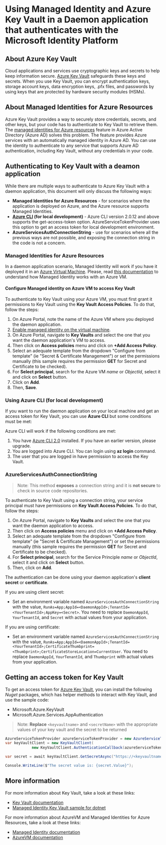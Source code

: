 # Using Managed Identity and Azure Key Vault in a Daemon application that authenticates with the Microsoft Identity Platform

## About Azure Key Vault

Cloud applications and services use cryptographic keys and secrets to help keep information secure. [Azure Key Vault](https://azure.microsoft.com/services/key-vault/) safeguards these keys and secrets. When you use Key Vault, you can encrypt authentication keys, storage account keys, data encryption keys, .pfx files, and passwords by using keys that are protected by hardware security modules (HSMs).

## About Managed Identities for Azure Resources

Azure Key Vault provides a way to securely store credentials, secrets, and other keys, but your code has to authenticate to Key Vault to retrieve them. The [managed identities for Azure resources](https://docs.microsoft.com/en-us/azure/active-directory/managed-identities-azure-resources/overview) feature in Azure Active Directory (Azure AD) solves this problem. The feature provides Azure services with an automatically managed identity in Azure AD. You can use the identity to authenticate to any service that supports Azure AD authentication, including Key Vault, without any credentials in your code.

## Authenticating to Key Vault with a deamon application

While there are multiple ways to authenticate to Azure Key Vault with a daemon application, this document will only discuss the following ways:

- **Managed Identities for Azure Resources** - for scenarios where the application is deployed on Azure, and the Azure resource supports Managed Identities.
- **[Azure CLI](https://docs.microsoft.com/en-us/cli/azure/install-azure-cli?view=azure-cli-latest) (for local development)** - Azure CLI version 2.0.12 and above supports the get-access-token option. AzureServiceTokenProvider uses this option to get an access token for local development environment.
- **AzureServicesAuthConnectionString** - use for scenarios where all the previous ways are not possible, and exposing the connection string in the code is not a concern.

### **Managed Identities for Azure Resources**

In a daemon application scenario, Managed Identity will work if you have it deployed it in an [Azure Virtual Machine](https://azure.microsoft.com/services/virtual-machines/). Please, read [this documentation](https://docs.microsoft.com/en-us/azure/active-directory/managed-identities-azure-resources/overview#how-a-system-assigned-managed-identity-works-with-an-azure-vm) to understand how Managed Identity works with an Azure VM.

#### Configure Managed identity on Azure VM to access Key Vault

To authenticate to Key Vault using your Azure VM, you must first grant it permissions to Key Vault using the **Key Vault Access Policies**. To do that, follow the steps:

1. On Azure Portal, note the name of the Azure VM where you deployed the daemon application.
1. [Enable managed identity on the virtual machine](https://docs.microsoft.com/en-us/azure/active-directory/managed-identities-azure-resources/qs-configure-portal-windows-vm).
1. On Azure Portal, navigate to **Key Vaults** and select the one that you want the daemon application's VM to access.
1. Then click on **Access policies** menu and click on **+Add Access Policy**.
1. Select an adequate template from the dropdown "Configure from template" (ie "Secret & Certificate Management") or set the permissions manually (this sample requires the permission **GET** for Secret and Certificate to be checked).
1. For **Select principal**, search for the Azure VM *name* or *ObjectId*, select it and click on **Select** button.
1. Click on **Add**.
1. Then, **Save**.

### Using Azure CLI (for local development)

If you want to run the daemon application on your local machine and get an access token for Key Vault, you can use **Azure CLI** but some conditions must be met:

Azure CLI will work if the following conditions are met:

 1. You have [Azure CLI 2.0](https://docs.microsoft.com/en-us/cli/azure/install-azure-cli?view=azure-cli-latest) installed. If you have an earlier version, please upgrade.
 1. You are logged into Azure CLI. You can login using **az login** command.
 1. The user that you are logged in have permission to access the Key Vault.

### AzureServicesAuthConnectionString

> Note: This method **exposes** a connection string and it is **not secure** to check in source code repositories.

To authenticate to Key Vault using a connection string, your service principal must have permissions on **Key Vault Access Policies**. To do that, follow the steps:

1. On Azure Portal, navigate to **Key Vaults** and select the one that you want the daemon application to access.
1. Then click on **Access policies** menu and click on **+Add Access Policy**.
1. Select an adequate template from the dropdown "Configure from template" (ie "Secret & Certificate Management") or set the permissions manually (this sample requires the permission **GET** for Secret and Certificate to be checked).
1. For **Select principal**, search for the Service Principle *name* or *ObjectId*, select it and click on **Select** button.
1. Then, click on **Add**.

The authentication can be done using your daemon application's **client secret** or **certificate**.

If you are using client secret:

- Set an environment variable named `AzureServicesAuthConnectionString` with the value, `RunAs=App;AppId=<DaemonAppId>;TenantId=<YourTenantId>;AppKey=<Secret>`. You need to replace `DaemonAppId`, `YourTenantId`, and `Secret` with actual values from your application.

If you are using certificate:

- Set an environment variable named `AzureServicesAuthConnectionString` with the value, `RunAs=App;AppId=<DaemonAppId>;TenantId=<YourTenantId>;CertificateThumbprint=<Thumbprint>;CertificateStoreLocation=CurrentUser`. You need to replace `DaemonAppId`, `YourTenantId`, and `Thumbprint` with actual values from your application.

## Getting an access token for Key Vault

To get an access token for [Azure Key Vault](https://azure.microsoft.com/services/key-vault/), you can install the following *Nuget* packages, which has helper methods to interact with Key Vault, and use the sample code:

- Microsoft.Azure.KeyVault
- Microsoft.Azure.Services.AppAuthentication

> Note: **Replace** `<keyvaultname>` and `<secretName>` with the appropriate values of your key vault and the secret to be returned

```csharp
AzureServiceTokenProvider azureServiceTokenProvider = new AzureServiceTokenProvider();
var keyVaultClient = new KeyVaultClient(
            new KeyVaultClient.AuthenticationCallback(azureServiceTokenProvider.KeyVaultTokenCallback));

var secret = await keyVaultClient.GetSecretAsync("https://<keyvaultname>.vault.azure.net/secrets/<secretName>").ConfigureAwait(false);

Console.WriteLine($"The secret value is: {secret.Value}");

```

## More information

For more information about Key Vault, take a look at these links:

- [Key Vault documentation](https://docs.microsoft.com/en-us/azure/key-vault/)
- [Managed Identity Key Vault sample for dotnet](https://github.com/Azure-Samples/app-service-msi-keyvault-dotnet)

For more information about AzureVM and Managed Identities for Azure Resources, take a look at these links:

- [Managed Identity documentation](https://docs.microsoft.com/en-us/azure/active-directory/managed-identities-azure-resources/overview)
- [AzureVM documentation](https://azure.microsoft.com/en-us/services/virtual-machines/)
